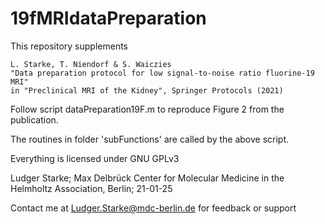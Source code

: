 # 19fMRIdataPreparation
 This repository supplements
 
    L. Starke, T. Niendorf & S. Waiczies
    "Data preparation protocol for low signal-to-noise ratio fluorine-19 MRI"
    in "Preclinical MRI of the Kidney", Springer Protocols (2021)

 Follow script dataPreparation19F.m to reproduce Figure 2 from the publication.

 The routines in folder 'subFunctions' are called by the above script.
  
 Everything is licensed under GNU GPLv3 

 Ludger Starke; Max Delbrück Center for Molecular Medicine in the Helmholtz Association, Berlin; 21-01-25

 Contact me at Ludger.Starke@mdc-berlin.de for feedback or support
